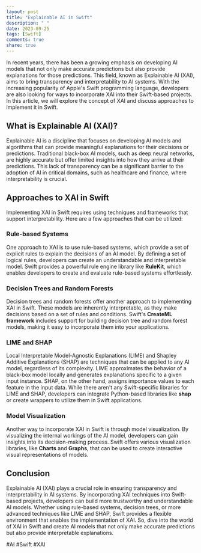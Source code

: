 ```yaml
---
layout: post
title: "Explainable AI in Swift"
description: " "
date: 2023-09-25
tags: [Swift]
comments: true
share: true
---
```


In recent years, there has been a growing emphasis on developing AI models that not only make accurate predictions but also provide explanations for those predictions. This field, known as Explainable AI (XAI), aims to bring transparency and interpretability to AI systems. With the increasing popularity of Apple's Swift programming language, developers are also looking for ways to incorporate XAI into their Swift-based projects. In this article, we will explore the concept of XAI and discuss approaches to implement it in Swift.

## What is Explainable AI (XAI)?

Explainable AI is a discipline that focuses on developing AI models and algorithms that can provide meaningful explanations for their decisions or predictions. Traditional black-box AI models, such as deep neural networks, are highly accurate but offer limited insights into how they arrive at their predictions. This lack of transparency can be a significant barrier to the adoption of AI in critical domains, such as healthcare and finance, where interpretability is crucial.

## Approaches to XAI in Swift

Implementing XAI in Swift requires using techniques and frameworks that support interpretability. Here are a few approaches that can be utilized:

### Rule-based Systems

One approach to XAI is to use rule-based systems, which provide a set of explicit rules to explain the decisions of an AI model. By defining a set of logical rules, developers can create an understandable and interpretable model. Swift provides a powerful rule engine library like **RuleKit**, which enables developers to create and evaluate rule-based systems effortlessly.

### Decision Trees and Random Forests

Decision trees and random forests offer another approach to implementing XAI in Swift. These models are inherently interpretable, as they make decisions based on a set of rules and conditions. Swift's **CreateML framework** includes support for building decision tree and random forest models, making it easy to incorporate them into your applications.

### LIME and SHAP

Local Interpretable Model-Agnostic Explanations (LIME) and Shapley Additive Explanations (SHAP) are techniques that can be applied to any AI model, regardless of its complexity. LIME approximates the behavior of a black-box model locally and generates explanations specific to a given input instance. SHAP, on the other hand, assigns importance values to each feature in the input data. While there aren't any Swift-specific libraries for LIME and SHAP, developers can integrate Python-based libraries like **shap** or create wrappers to utilize them in Swift applications.

### Model Visualization

Another way to incorporate XAI in Swift is through model visualization. By visualizing the internal workings of the AI model, developers can gain insights into its decision-making process. Swift offers various visualization libraries, like **Charts** and **Graphs**, that can be used to create interactive visual representations of models.

## Conclusion

Explainable AI (XAI) plays a crucial role in ensuring transparency and interpretability in AI systems. By incorporating XAI techniques into Swift-based projects, developers can build more trustworthy and understandable AI models. Whether using rule-based systems, decision trees, or more advanced techniques like LIME and SHAP, Swift provides a flexible environment that enables the implementation of XAI. So, dive into the world of XAI in Swift and create AI models that not only make accurate predictions but also provide interpretable explanations.

#AI #Swift #XAI
